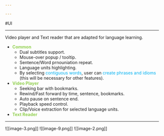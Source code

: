 ```yaml
---

---
```

#UI 

---
Video player and Text reader that are adapted for language learning. 
- <span style="color:rgb(146, 208, 80)">**Common**</span>
	- Dual subtitles support.
	- Mouse-over popup / tooltip.
	- Sentence/Word prnouniation repeat.
	- Language units highlighting. 
	- By selecting <span style="color:rgb(0, 176, 240)">contiguous words</span>, user can <span style="color:rgb(0, 176, 240)">create phrases and idioms</span> (this will be necessary for other features).
- <span style="color:rgb(146, 208, 80)">**Video Player**</span>
	- Seeking bar with bookmarks.
	- Rewind/Fast forward by time, sentence, bookmarks.
	- Auto pause on sentence end.
	- Playback speed control.
	- Clip/Voice extraction for selected language units.
- <span style="color:rgb(146, 208, 80)">**Text Reader** </span>

---
![[image-3.png]]
![[image-9.png]] ![[image-2.png]]